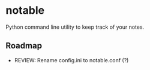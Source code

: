 notable
=======

Python command line utility to keep track of your notes.

## Roadmap
- REVIEW: Rename config.ini to notable.conf (?)

